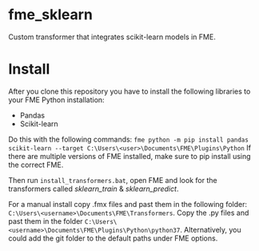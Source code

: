 # fme_sklearn
Custom transformer that integrates scikit-learn models in FME. 

# Install 
After you clone this repository you have to install the following libraries to your FME Python installation: 
- Pandas
- Scikit-learn

Do this with the following commands:
`fme python -m pip install pandas scikit-learn --target C:\Users\<user>\Documents\FME\Plugins\Python`
If there are multiple versions of FME installed, make sure to pip install using the correct FME.

Then run `install_transformers.bat`, open FME and look for the transformers called *sklearn_train* & *sklearn_predict*. 

For a manual install copy .fmx files and past them in the following folder: 
`C:\Users\<username>\Documents\FME\Transformers`. Copy the .py files and past them in the folder 
`C:\Users\<username>\Documents\FME\Plugins\Python\python37`. Alternatively, you could add the git folder to the default paths under FME options. 



